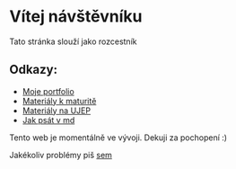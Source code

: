 # Vítej návštěvníku
Tato stránka slouží jako rozcestník
## Odkazy:
* [Moje portfolio](https://akuraksa.github.io/portfolio/index.html)
* [Materiály k maturitě](https://ujepcz-my.sharepoint.com/:f:/g/personal/st98395_students_ujep_cz/Ek-gbxFZfstFrUa8Yl0uUckBYqQJvpqqhsG6v4vmiWRwNA)
* [Materiály na UJEP](https://ujepcz-my.sharepoint.com/:f:/g/personal/st98395_students_ujep_cz/EsxAJzDi_LRCmAuxq3AqSp4BFAGc3ub9bhwoRtUFr0lN0A)
* [Jak psát v md](https://github.com/adam-p/markdown-here/wiki/Markdown-Cheatsheet)

Tento web je momentálně ve vývoji. Dekuji za pochopení :)

Jakékoliv problémy piš [sem](https://github.com/AKuraksa/akuraksa.github.io/issues)
